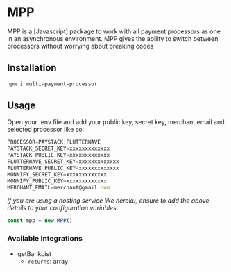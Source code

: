 # MPP

MPP is a [Javascript] package to work with all payment processors as one in an asynchronous environment. MPP gives the ability to switch between processors without worrying about breaking codes

## Installation
```bash
npm i multi-payment-processor
```

## Usage
Open your .env file and add your public key, secret key, merchant email and selected processor like so:

```js
PROCESSOR=PAYSTACK|FLUTTERWAVE
PAYSTACK_SECRET_KEY=xxxxxxxxxxxxx
PAYSTACK_PUBLIC_KEY=xxxxxxxxxxxxx
FLUTTERWAVE_SECRET_KEY=xxxxxxxxxxxxx
FLUTTERWAVE_PUBLIC_KEY=xxxxxxxxxxxxx
MONNIFY_SECRET_KEY=xxxxxxxxxxxxx
MONNIFY_PUBLIC_KEY=xxxxxxxxxxxxx
MERCHANT_EMAIL=merchant@gmail.com
```
*If you are using a hosting service like heroku, ensure to add the above details to your configuration variables.*

```js
const mpp = new MPP()
```

### Available integrations

* getBankList
    - `returns`: array
